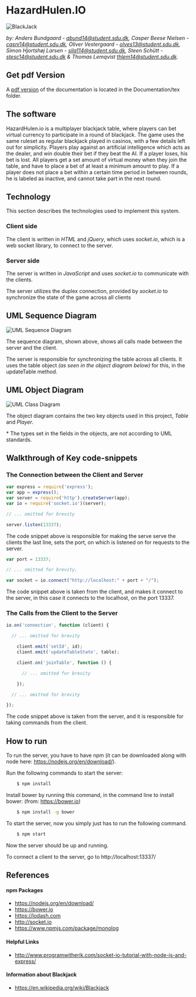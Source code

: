 # HazardHulen.IO
![BlackJack](https://github.com/DrBumlehund/off_the_books/blob/master/Documentation/blackjack.jpeg "BlackJack")

_by:
Anders Bundgaard - abund14@student.sdu.dk,
Casper Beese Nielsen - casni14@student.sdu.dk,
Oliver Vestergaard - olves13@student.sdu.dk,
Simon Hjortshøj Larsen - sila114@student.sdu.dk,
Steen Schütt - stesc14@student.sdu.dk
& Thomas Lemqvist thlem14@student.sdu.dk._

## Get pdf Version
A [pdf version](https://github.com/DrBumlehund/hazardhulen.io/blob/master/Documentation/documentation.pdf) of the documentation is located in the Documentation/tex folder.



## The software
HazardHulen.io is a multiplayer blackjack table, where players can bet virtual
currency to participate in a round of blackjack. The game uses the same ruleset
as regular blackjack played in casinos, with a few details left out for
simplicity.
Players play against an artificial intelligence which acts as the dealer, and
win double their bet if they beat the AI. If a player loses, his bet is lost.
All players get a set amount of virtual money when they join the table, and have
to place a bet of at least a minimum amount to play. If a player does not place
a bet within a certain time period in between rounds, he is labeled as inactive,
and cannot take part in the next round.

## Technology
This section describes the technologies used to implement this system.

### Client side
The client is written in _HTML_ and _jQuery_, which uses _socket.io_, which is
a web socket library, to connect to the server.

### Server side
The server is written in _JavaScript_ and uses _socket.io_ to communicate with
the clients.

The server utilizes the duplex connection, provided by _socket.io_ to
synchronize the state of the game across all clients

## UML Sequence Diagram
![UML Sequence Diagram](https://github.com/DrBumlehund/off_the_books/blob/master/Documentation/sequence.png "UML Sequence Diagram")

The sequence diagram, shown above, shows all calls made between the server
and the client.

The server is responsible for synchronizing the table across all clients.
It uses the table object _(as seen in the object diagram below)_ for this,
in the updateTable method.

## UML Object Diagram
![UML Class Diagram](https://github.com/DrBumlehund/off_the_books/blob/master/Documentation/ClassDiag.png "UML Class Diagram")

The object diagram contains the two key objects used in this project, _Table_
and _Player_.

\* The types set in the fields in the objects, are not according to
UML standards.

## Walkthrough of Key code-snippets

### The Connection between the Client and Server
```javascript
var express = require('express');
var app = express();
var server = require('http').createServer(app);
var io = require('socket.io')(server);

// ... omitted for brevity

server.listen(13337);
```

The code snippet above is responsible for making the serve serve the clients
the last line, sets the port, on which is listened on for requests to the server.

```javascript
var port = 13337;

// ... omitted for brevity,

var socket = io.connect("http://localhost:" + port + "/");
```
The code snippet above is taken from the client, and makes it connect to the
server, in this case it connects to the localhost, on the port 13337.


### The Calls from the Client to the Server
```javascript
io.on('connection', function (client) {

  // ... omitted for brevity

    client.emit('setId', id);
    client.emit('updateTableState', table);

    client.on('joinTable', function () {

      // ... omitted for brevity

    });

  // ... omitted for brevity

});
```
The code snippet above is taken from the server, and it is responsible for taking
commands from the client.

## How to run
To run the server, you have to have npm (it can be downloaded along with
  node here: https://nodejs.org/en/download/).

Run the following commands to start the server:
``` sh
    $ npm install
```
Install bower by running this command, in the command line to install
bower: (from: https://bower.io)
``` sh
    $ npm install -g bower
```
To start the server, now you simply just has to run the following command.
``` sh
    $ npm start
```

Now the server should be up and running.

To connect a client to the server, go to http://localhost:13337/

## References

#### npm Packages
* https://nodejs.org/en/download/
* https://bower.io
* https://lodash.com
* http://socket.io
* https://www.npmjs.com/package/monolog

#### Helpful Links
* http://www.programwitherik.com/socket-io-tutorial-with-node-js-and-express/

#### Information about Blackjack
* https://en.wikipedia.org/wiki/Blackjack
